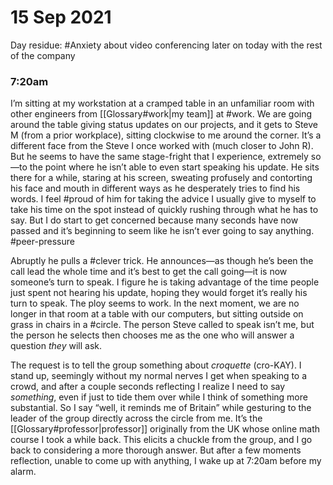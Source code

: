 # 15 Sep 2021

Day residue: #Anxiety about video conferencing later on today with the rest of the company

### 7:20am

I’m sitting at my workstation at a cramped table in an unfamiliar room with other engineers from [[Glossary#work|my team]] at #work. We are going around the table giving status updates on our projects, and it gets to Steve M (from a prior workplace), sitting clockwise to me around the corner. It’s a different face from the Steve I once worked with (much closer to John R). But he seems to have the same stage-fright that I experience, extremely so—to the point where he isn’t able to even start speaking his update. He sits there for a while, staring at his screen, sweating profusely and contorting his face and mouth in different ways as he desperately tries to find his words. I feel #proud of him for taking the advice I usually give to myself to take his time on the spot instead of quickly rushing through what he has to say. But I do start to get concerned because many seconds have now passed and it’s beginning to seem like he isn’t ever going to say anything. #peer-pressure

Abruptly he pulls a #clever trick. He announces—as though he’s been the call lead the whole time and it’s best to get the call going—it is now someone’s turn to speak. I figure he is taking advantage of the time people just spent not hearing his update, hoping they would forget it’s really his turn to speak. The ploy seems to work. In the next moment, we are no longer in that room at a table with our computers, but sitting outside on grass in chairs in a #circle. The person Steve called to speak isn’t me, but the person he selects then chooses me as the one who will answer a question _they_ will ask.

The request is to tell the group something about _croquette_ (cro-KAY). I stand up, seemingly without my normal nerves I get when speaking to a crowd, and after a couple seconds reflecting I realize I need to say _something_, even if just to tide them over while I think of something more substantial. So I say “well, it reminds me of Britain” while gesturing to the leader of the group directly across the circle from me. It’s the [[Glossary#professor|professor]] originally from the UK whose online math course I took a while back. This elicits a chuckle from the group, and I go back to considering a more thorough answer. But after a few moments reflection, unable to come up with anything, I wake up at 7:20am before my alarm.
